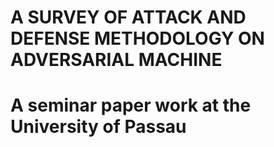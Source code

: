 # A SURVEY OF ATTACK AND DEFENSE METHODOLOGY ON ADVERSARIAL MACHINE 
# A seminar paper work at the University of Passau

